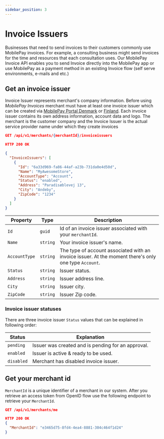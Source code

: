 ```yaml
---
sidebar_position: 3
---
```


# Invoice Issuers

Businesses that need to send invoices to their customers commonly use MobilePay invoices. For example, a consulting business might send invoices for the time and resources that each consultation uses. Our MobilePay Invoice API enables you to send Invoice directly into the MobilePay app or use MobilePay as a payment method in an existing Invoice flow (self serve environments, e-mails and etc.)

## Get an invoice issuer

Invoice Issuer represents merchant's company information. Before using *MobilePay Invoices* merchant must have at least one invoice issuer which can be created via [MobilePay Portal Denmark](https://admin.mobilepay.dk) or [Finland](https://admin.mobilepay.fi). Each invoice issuer contains its own address information, account data and logo. The merchant is the customer company and the Invoice Issuer is the actual service provider name under which they create invoices

```json
GET /api/v1/merchants/{merchantId}/invoiceissuers
```

```json title="Response"
HTTP 200 OK

{
  "InvoiceIssuers": [
    {
      "Id": "6a33d969-fa86-44af-a23b-731da0e4d50d",
      "Name": "MyAwesomeStore",
      "AccountType": "Account",
      "Status": "enabled",
      "Address": "Paradisæblevej 13",
      "City": "Andeby",
      "ZipCode": "1234"
    }
  ]
}
```

| Property    | Type     | Description                                                                                          |
|-------------|----------|------------------------------------------------------------------------------------------------------|
|`Id`         | `guid`   | Id of an invoice issuer associated with your `merchantId`.                                           |
|`Name`       | `string` | Your invoice issuer's name.                                                                          |
|`AccountType`| `string` | The type of account associated with an invoice issuer. At the moment there's only one type `Account`.|
|`Status`     | `string` | Issuer status.                                                                                       |
|`Address`    | `string` | Issuer address line.                                                                                 |
|`City`       | `string` | Issuer city.                                                                                         |
|`ZipCode`    | `string` | Issuer Zip code.                                                                                     |

### Invoice issuer statuses

There are three invoice issuer `Status` values that can be explained in following order:

| Status     | Explanation                                       |
|------------|---------------------------------------------------|
| `pending`  | Issuer was created and is pending for an approval.|
| `enabled`  | Issuer is active & ready to be used.              |
| `disabled` | Merchant has disabled invoice issuer.             |

## Get your merchant id

`MerchantId` is a unique identifier of a merchant in our system. After you retrieve an access token from OpenID flow use the following endpoint to retrieve your `MerchantId`.

```json
GET /api/v1/merchants/me
```

```json  title="Response"
HTTP 200 OK
{
  "MerchantId": "e3465d75-8fd4-4ea4-8881-304c464f1d24"
}
```
